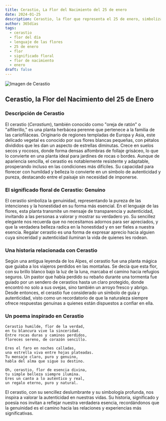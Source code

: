 ```yaml
---
title: Cerastio, La Flor del Nacimiento del 25 de enero
date: 2024-01-25
description: Cerastio, la flor que representa el 25 de enero, simboliza Genuino. Descubre su fascinante historia, significado en el lenguaje de las flores y una poesía que celebra su belleza.
author: 365días
tags:
  - cerastio
  - flor del día
  - lenguaje de las flores
  - 25 de enero
  - flor
  - significado floral
  - flor de nacimiento
  - enero
draft: false
---
```



![Imagen de Cerastio](https://cdn.pixabay.com/photo/2019/05/12/19/11/downy-madarhur-4198805_640.jpg#center)


## Cerastio, la Flor del Nacimiento del 25 de Enero

### Descripción de Cerastio

El cerastio (_Cerastium_), también conocido como "oreja de ratón" o "alfilerillo," es una planta herbácea perenne que pertenece a la familia de las cariofiláceas. Originario de regiones templadas de Europa y Asia, este delicado vegetal es conocido por sus flores blancas pequeñas, con pétalos divididos que les dan un aspecto de estrellas diminutas. Crece en suelos secos y rocosos, donde forma densas alfombras de follaje grisáceo, lo que lo convierte en una planta ideal para jardines de rocas o bordes. Aunque de apariencia sencilla, el cerastio es notablemente resistente y adaptable, prosperando incluso en las condiciones más difíciles. Su capacidad para florecer con humildad y belleza lo convierte en un símbolo de autenticidad y pureza, destacando entre el paisaje sin necesidad de imponerse.

### El significado floral de Cerastio: Genuino

El cerastio simboliza la genuinidad, representando la pureza de las intenciones y la honestidad en su forma más esencial. En el lenguaje de las flores, esta planta transmite un mensaje de transparencia y autenticidad, invitando a las personas a valorar y mostrar su verdadero yo. Su sencillez elegante nos recuerda que no necesitamos adornos para ser apreciados, y que la verdadera belleza radica en la honestidad y en ser fieles a nuestra esencia. Regalar cerastio es una forma de expresar aprecio hacia alguien cuya sinceridad y autenticidad iluminan la vida de quienes les rodean.

### Una historia relacionada con Cerastio

Según una antigua leyenda de los Alpes, el cerastio fue una planta mágica que guiaba a los viajeros perdidos en las montañas. Se decía que esta flor, con su brillo blanco bajo la luz de la luna, marcaba el camino hacia refugios seguros. Un pastor que había perdido su rebaño durante una tormenta fue guiado por un sendero de cerastios hasta un claro protegido, donde encontró no solo a sus ovejas, sino también un arroyo fresco y abrigo. Desde entonces, el cerastio fue considerado un símbolo de guía y autenticidad, visto como un recordatorio de que la naturaleza siempre ofrece respuestas genuinas a quienes están dispuestos a confiar en ella.

### Un poema inspirado en Cerastio

```
Cerastio humilde, flor de la verdad,  
en tu blancura vive la sinceridad.  
Entre rocas duras y caminos perdidos,  
floreces sereno, de corazón sencillo.  

Eres el faro en noches calladas,  
una estrella viva entre hojas plateadas.  
Tu mensaje claro, puro y genuino,  
habla del alma que sigue su destino.  

Oh, cerastio, flor de esencia divina,  
tu simple belleza siempre ilumina.  
Eres un canto a lo auténtico y real,  
un regalo eterno, puro y natural.  
```

El cerastio, con su sencillez deslumbrante y su simbología profunda, nos inspira a valorar la autenticidad en nuestras vidas. Su historia, significado y poesía nos invitan a reflejar nuestra verdadera esencia, recordándonos que la genuinidad es el camino hacia las relaciones y experiencias más significativas.